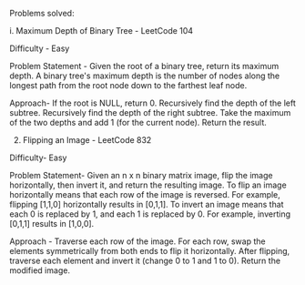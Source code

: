 Problems solved:

i. Maximum Depth of Binary Tree - LeetCode 104

Difficulty - Easy 

Problem Statement - 
Given the root of a binary tree, return its maximum depth. 
A binary tree's maximum depth is the number of nodes along the longest path from the root node down to the farthest leaf node.

Approach- 
If the root is NULL, return 0.
Recursively find the depth of the left subtree.
Recursively find the depth of the right subtree.
Take the maximum of the two depths and add 1 (for the current node).
Return the result.

2. Flipping an Image - LeetCode 832

Difficulty- Easy

Problem Statement- 
Given an n x n binary matrix image, flip the image horizontally, then invert it, and return the resulting image. 
To flip an image horizontally means that each row of the image is reversed. For example, flipping [1,1,0] horizontally results in [0,1,1]. 
To invert an image means that each 0 is replaced by 1, and each 1 is replaced by 0. For example, inverting [0,1,1] results in [1,0,0].

Approach - 
Traverse each row of the image.
For each row, swap the elements symmetrically from both ends to flip it horizontally.
After flipping, traverse each element and invert it (change 0 to 1 and 1 to 0).
Return the modified image.
